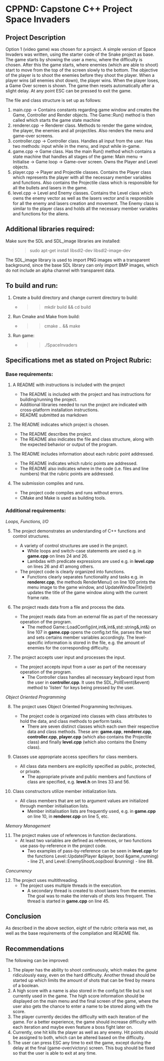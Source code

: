 # CPPND: Capstone C++ Project Space Invaders

## Project Description

Option 1 (video game) was chosen for a project. A simple version of Space Invaders was written, using the starter code of the Snake project as base. The game starts by showing the user a menu, where the difficulty is chosen. After this the game starts, where enemies (which are able to shoot) start to move from the top of the screen slowly to the bottom. The objective of the player is to shoot the enemies before they shoot the player. When a player wins (all enemies shot down), the player wins. When the player loses, a Game Over screen is shown. The game then resets automatically after a slight delay. At any point ESC can be pressed to exit the game.

The file and class structure is set up as follows:

1. main.cpp -> Contains constants regarding game window and creates the Game, Controller and Render objects. The Game::Run() method is then called which starts the game state machine
2. renderer.cpp -> Renderer class. Methods to render the game window, the player, the enemies and all projectiles. Also renders the menu and game-over screens.
3. controller.cpp -> Controller class. Handles all input from the user. Has two methods: input while in the menu, and input while in-game.
4. game.cpp -> Game class. Has the main Run() method which contains a state machine that handles all stages of the game: Main menu -> Initialise -> Game loop -> Game-over screen. Owns the Player and Level objects.
5. player.cpp -> Player and Projectile classes. Contains the Player class which represents the player with all the necessary member variables and functions. Also contains the Projectile class which is responsible for all the bullets and lasers in the game.
6. level.cpp -> Level and Enemy classes. Contains the Level class which owns the enemy vector as well as the lasers vector and is responsible for all the enemy and lasers creation and movement. The Enemy class is similar to the player class and holds all the necessary member variables and functions for the aliens.

## Additional libraries required:

Make sure the SDL and SDL_image libraries are installed:
>> sudo apt-get install libsdl2-dev libsdl2-image-dev

The SDL_image library is used to import PNG images with a transparent background, since the base SDL library can only import BMP images, which do not include an alpha channel with transparent data.

## To build and run:

1. Create a build directory and change current directory to build:
	* >> mkdir build && cd build
2. Run Cmake and Make from build:
	* >> cmake .. && make
3. Run game:
	* >> ./SpaceInvaders

## Specifications met as stated on Project Rubric:

### Base requirements:

1. A README with instructions is included with the project
	* The README is included with the project and has instructions for building/running the project.
    * Additional libraries needed to run the project are indicated with cross-platform installation instructions.
    * README submitted as markdown
    
2. The README indicates which project is chosen.
	* The README describes the project.
    * The README also indicates the file and class structure, along with the expected behavior or output of the program.

3. The README includes information about each rubric point addressed.
	* The README indicates which rubric points are addressed.
    * The README also indicates where in the code (i.e. files and line numbers) that the rubric points are addressed.
    
4. The submission compiles and runs.
	* The project code compiles and runs without errors.
    * CMake and Make is used as building tools.
    
### Additional requirements:

*Loops, Functions, I/O*

5. The project demonstrates an understanding of C++ functions and control structures.
	* A variety of control structures are used in the project.
    	* While loops and switch-case statements are used e.g. in **game.cpp** on lines 24 and 26.
        * Lambdas with predicate expressions are used e.g. in **level.cpp** on lines 26 and 41 among others.
	* The project code is clearly organized into functions.
    	* Functions clearly separates functionality and tasks e.g. in **renderer.cpp**, the methods RenderMenu() on line 100 prints the menu image to the game window, and UpdateWindowTitle(int) updates the title of the game window along with the current frame rate.

6. The project reads data from a file and process the data.
	* The project reads data from an external file as part of the necessary operation of the program.
    	* The method Game::LoadConfig(int,int&,int&,std::string&,int&) on line 107 in **game.cpp** opens the config.txt file, parses the text and sets certains member variables accordingly. The level-specific information is stored in the file, e.g. the amount of enemies for the corresponding difficulty.
        
7. The project accepts user input and processes the input.
	* The project accepts input from a user as part of the necessary operation of the program.
    	* The Controller class handles all necessary keyboard input from the user in **controller.cpp**. It uses the SDL_PollEvent(&event) method to 'listen' for keys being pressed by the user.
        
*Object Oriented Programming*

8. The project uses Object Oriented Programming techniques.
	* The project code is organized into classes with class attributes to hold the data, and class methods to perform tasks.
    	* There are seven distinct classes which each own their respective data and class methods. These are: **game.cpp**, **renderer.cpp**, **controller.cpp**, **player.cpp** (which also contains the Projectile class) and finally **level.cpp** (which also contains the Enemy class). 

9. Classes use appropriate access specifiers for class members.
	* All class data members are explicitly specified as public, protected, or private.
    	* The appropriate private and public members and functions of class are specified, e.g. **level.h** on lines 33 and 56.

10. Class constructors utilize member initialization lists.
	* All class members that are set to argument values are initialized through member initialisation lists.
    	* Member initialisation lists are frequently used, e.g. in **game.cpp** on line 10, in **renderer.cpp** on line 5, etc.

*Memory Management*

11. The project makes use of references in function declarations.
	* At least two variables are defined as references, or two functions use pass-by-reference in the project code.
    	* Two examples of pass-by-reference can be seen in **level.cpp** for the functions Level::Update(Player &player, bool &game_running) - line 21, and Level::EnemyShootLoop(bool &running) - line 88.

*Concurrency*

12. The project uses multithreading.
	* The project uses multiple threads in the execution.
    	* A secondary thread is created to shoot lasers from the enemies. The goal was to make the intervals of shots less frequent. The thread is started in **game.cpp** on line 45.


## Conclusion

As described in the above section, eight of the rubric criteria was met, as well as the base requirements of the compilation and README file.
        
## Recommendations

The following can be improved:

1. The player has the ability to shoot continuously, which makes the game ridiculously easy, even on the hard difficulty. Another thread should be started up which limits the amount of shots that can be fired by means of a boolean.
2. A high score with a name is also stored in the config.txt file but is not currently used in the game. The high score information should be displayed on the main menu and the final screen of the game, where the user also gets the chance to enter a name to be stored along with the score.
3. The player currently decides the difficulty with each iteration of the game. For a better experience, the game should increase difficulty with each iteration and maybe even feature a boss fight later on.
4. Currently, one hit kills the player as well as any enemy. Hit points should be assigned to both, which can be altered based on the difficulty.
5. The user can press ESC any time to exit the game, except during the delay at the final (game-over/victory) screen. This bug should be fixed so that the user is able to exit at any time.
